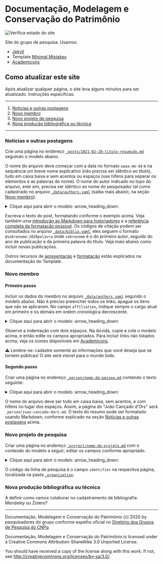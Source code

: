 # Documentação, Modelagem e Conservação do Patrimônio #

![Verifica estado do site](https://github.com/dmcpatrimonio/arqtrad/workflows/Website/badge.svg?branch=master)

Site do grupo de pesquisa. Usamos:

- [Jekyll](https://jekyllrb.com)
- Template [Minimal Mistakes](https://mmistakes.github.io/minimal-mistakes/)
- [Academicons](http://jpswalsh.github.io/academicons/)

## Como atualizar este site ##

Após atualizar qualquer página, o site leva alguns minutos para ser
atualizado. Instruções específicas:

* * * *

1. [Notícias e outras postagens](#notícias-e-outras-postagens)
2. [Novo membro](#novo-membro)
3. [Novo projeto de pesquisa](#novo-projeto-de-pesquisa)
4. [Nova produção bibliográfica ou técnica](#nova-produção-bibliográfica-ou-técnica)

* * * *

### Notícias e outras postagens ###

Crie uma página no endereço
[`_posts/2021-02-28-titulo-resumido.md`](_posts/) seguindo o modelo
abaixo.

O nome do arquivo deve começar com a data no formato `aaaa-mm-dd` e na
sequência um breve nome explicativo (não precisa ser idêntico ao
título), tudo em caixa baixa e sem acentos ou espaços (use hífens para
separar os elementos e as palavras do nome). O nome do autor indicado no
topo do arquivo, este sim, precisa ser idêntico ao nome do pesquisador
tal como cadastrado no arquivo [`_data/authors.yaml`](_data/authors.yaml)
(saiba mais abaixo, na seção [Novo membro](#novo-membro)).

<details>
<summary> Clique aqui para abrir o modelo :arrow_heading_down: </summary>

``` markdown
---
title: Título completo do post numa linha só
author: Nome do autor
date: 2021-02-28
---

# Isto é um cabeçalho de seção #

O texto da postagem pode ser formatado usando Markdown
(veja abaixo alguns exemplos e links para saber mais).

## Isto é um cabeçalho de subseção ##

Pode formatar o texto em *itálico* ou **negrito**.
Quebras de linha simples podem ser usadas para deixar o texto
mais legível, e não resultam em quebras de linha na página
formatada.

Deixe uma linha em branco para quebrar o parágrafo. Pode
incluir figuras seguindo o modelo abaixo, e referenciá-las
com (@fig:minha-figura). Deixe uma linha em branco acima e
abaixo da figura.

![Isto é uma figura com legenda](http://site.com/endereco/da/imagem.jpg){#fig:minha-figura}

É possível usar notas de rodapé[^minha-nota], que aparecem
como links no texto. Também é possível citar a nossa produção
bibliográfica usando o formato [@sobrenome:2020palavra].
Separe várias referências usando ponto-e-vírgula dentro dos
colchetes. Veja mais abaixo onde encontrar o código da citação.

[^minha-nota]: Isto é o texto da nota de rodapé.
```

</details>

Escreva o texto do post, formatando conforme o exemplo acima. Veja
também uma
[introdução ao Markdown para historiadores](https://programminghistorian.org/es/lecciones/introduccion-a-markdown)
e a
[referência completa da formatação possível](https://pandoc.org/MANUAL.html#pandocs-markdown).
Os códigos de citação podem ser consultados no arquivo
[`_data/biblio.yaml`](_data/biblio.yaml); eles seguem o formato
`@sobrenome:2020palavra` onde `sobrenome` é o do primeiro autor, seguido
do ano de publicação e da primeira palavra do título. Veja mais abaixo
como incluir novas publicações.

Outros recursos de
[apresentação](https://mmistakes.github.io/minimal-mistakes/docs/helpers/)
e
[formatação](https://mmistakes.github.io/minimal-mistakes/docs/utility-classes/)
estão explicados na documentação do Template.

### Novo membro ###

#### Primeiro passo ####

Incluir os dados do membro no arquivo
[`_data/authors.yaml`](data/authors.yaml) segundo o modelo abaixo. Não é
preciso preencher todos os links; apague os itens que não se aplicarem.
No campo `affiliation`, indique sempre o cargo atual em primeiro e os
demais em ordem cronológica decrescente.

<details>
<summary>Clique aqui para abrir o modelo :arrow_heading_down:</summary>

``` yaml
Pedro Paulo Palazzo de Almeida:
  name: "Pedro Paulo Palazzo de Almeida"
  familyName: "Almeida"
  givenName: "Pedro Paulo Palazzo"
  additionalName: "de" # Eliminar esta linha se não houver partícula.
  # A bio indica apenas a sua vinculação ao grupo. Altere apenas
  # a última palavra da linha para indicar a sua função em andamento:
  # Líder, Pesquisador(a), Pós-doutorado, Doutorado, Mestrado
  # ou Graduação. Não apague a aspa simples (') no fim da linha.
  bio: '<i class="fa fa-graduation-cap"></i> Líder'
  avatar: "https://avatars3.githubusercontent.com/u/8295666"
  # Atenção: cadastre e-mail e telefone apenas se desejar que
  # eles sejam divulgados publicamente! Caso contrário, apague
  # as respectivas linhas
  email: "palazzo@unb.br"
  telephone: "+55 61 31 07 74 49"
  links:
    # Apague os itens que não deseja publicar (apague as três
    # linhas de cada registro de uma vez!)
  - label: "ORCID"
    icon : "ai fa-fw ai-orcid"
    url  : "https://orcid.org/0000-0002-0187-774X"
  - label: "CV Lattes"
    icon : "ai fa-fw ai-lattes"
    url  : "http://lattes.cnpq.br/5767592881382885"
  - label: "DGP"
    icon : "fa fa-fw fa-share-alt"
    url  : "http://dgp.cnpq.br/dgp/espelhorh/5767592881382885"
  - label: "Ciência Vitæ"
    icon : "ai fa-fw ai-ciencia-vitae"
    url  : "https://www.cienciavitae.pt//pt/D91E-0C60-B56B"
  - label: "OSF"
    icon : "ai fa-fw ai-osf"
    url  : "https://osf.io/79vsd/"
  - label: "Scopus"
    icon : "ai fa-fw ai-scopus"
    url  : "https://www.scopus.com/authid/detail.uri?authorId=57205888400"
  - label: "Academia.edu"
    icon : "ai fa-fw ai-academia"
    url  : "https://unb.academia.edu/PedroPalazzo"
  - label: "Google Acadêmico"
    icon : "ai fa-fw ai-google-scholar"
    url  : "https://scholar.google.com/citations?user=1C-lad4AAAAJ"
  - label: "ResearcherID"
    icon : "ai fa-fw ai-researcherid"
    url  : "https://publons.com/researcher/3774715/pedro-paulo-palazzo/"
  - label: "ResearchGate"
    icon : "ai fa-fw ai-researchgate"
    url  : "https://www.researchgate.net/profile/Pedro-Palazzo"
  - label: "Zotero"
    icon : "ai fa-fw ai-zotero"
    url  : "https://www.zotero.org/palazzo/library"
  - label: "GitHub"
    icon : "fab fa-fw fa-github"
    url  : "https://github.com/p3palazzo"
  - label: "Instagram"
    icon : "fab fa-fw fa-instagram"
    url  : "https://instagram.com/p3palazzo"
  - label: "LinkedIn"
    icon : "fab fa-fw fa-linkedin"
    url  : "https://linkedin.com/in/p3palazzo"
  - label: "Pinterest"
    icon : "fab fa-fw fa-pinterest"
    url  : "https://pinterest.com/p3palazzo"
  - label: "Twitter"
    icon : "fab fa-fw fa-twitter"
    url  : "https://twitter.com/p3palazzo"
  - label: "YouTube"
    icon : "fab fa-fw fa-youtube"
    url  : "https://youtube.com/PedroPauloPalazzo"
  - label: "Site pessoal"
    icon : "fa fa-fw fa-external-link-alt"
    url  : "https://palazzo.arq.br"
  - label: "+55 61 31 07 74 49"
    icon : "fas fa-fw fa-phone-square-alt"
    url  : "tel:+5561-3107-7449"
```

</details>

Observe a indentação com dois espaços. Na dúvida, copie e cole o modelo
acima, e então edite os campos apropriados. Para incluir links não
listados acima, veja os ícones disponíveis em
[Academicons](http://jpswalsh.github.io/academicons/).

:warning: Lembre-se: cadastre somente as informações que você deseja que
se tornem públicas! O site será visível para o mundo todo.

#### Segundo passo ####

Criar uma página no endereço [`_person/nome-da-pessoa.md`](_person/)
contendo o texto seguinte:

<details>
<summary> Clique aqui para abrir o modelo :arrow_heading_down: </summary>

``` yaml
---
title: Pedro Paulo Palazzo de Almeida # Nome da pessoa idêntico ao do cadastro acima
author: Pedro Paulo Palazzo de Almeida # Repetir o nome idêntico
affiliation:
- Organization: dmcpatrimonio
  Role:
  - name: Líder
    startDate: 2018-01-09
- Organization: classico-trad-ecletico
  Role:
  - name: Coordenador
    startDate: 2018-06-18
- Organization: adaptive-construction
  Role:
  - name: Coordenador
    startDate: 2020-05-05
- Organization: doctrad
  Role:
  - name: Coordenador
    startDate: 2016-09-01
    endDate: 2020-05-04
worksFor:
- Organization: Universidade de Brasília
  department: Departamento de Teoria e História da Arquitetura e do Urbanismo
  Role:
  - name: Professor Adjunto
    startDate: 2015-11-30
---

Inserir aqui o resumo do CV Lattes ou outro breve texto de apresentação
da pessoa.

```

</details>

<!--_,-->

O nome do arquivo deve ser todo em caixa baixa, sem acentos, e com
hífens no lugar dos espaços. Assim, a página do "João Cançado d'Ors"
será `_person/joao-cancado-dors.md`. O texto do resumo pode ser
formatado usando Markdown, conforme explicado na seção [Notícias e
outras postagens](#notícias-e-outras-postagens) acima.

### Novo projeto de pesquisa ###

Criar uma página no endereço [`_project/nome-do-projeto.md`](_project/)
com o conteúdo do modelo a seguir; editar os campos conforme apropriado.

<details>
<summary> Clique aqui para abrir o modelo :arrow_heading_down: </summary>

``` yaml
---
title: Clássico Tradicional Eclético
identifier: classico-trad-ecletico # idêntico ao nome do arquivo, sem a extensão
parentOrganization: construcao # Identificador da linha de pesquisa à qual este projeto se vincula
tags:
- Uma palavra-chave por linha
- Cada linha começa com um hífen e espaço
- Usar as palavras-chave para indicar recorte, por exemplo
- Recorte geográfico
- Recorte cronológico
- Recorte temático
- Recorte metodológico
- Não usar pontuação nas palavras-chave
startDate: 2018-06-18 # Data de início do projeto no formato aaaa-mm-dd
endDate: # Preencher somente se o projeto já foi concluído.
header: # Seção opcional, caso haja uma imagem representativa do projeto.
  image: "https://repository-images.githubusercontent.com/224453298/09a3bd80-60be-11ea-83cb-4b22bffcf270"
  image_description: "Foto antiga da avenida Rio Branco mostrando edifícios ecléticos"
  caption: "Foto: Augusto Malta, acervo IMS/Brasiliana Fotográfica"
  og_image: # Imagem menor, para compartilhamento em redes sociais
nocite: >- # Produção bibliográfica decorrente, separada por vírgulas
  @palazzo:2018accouplement,
  @solorzano:2019relacoes
---
```

</details>

O código da linha de pesquisa é o campo `identifier` na respectiva
página, localizada na pasta [`_organization`](_organization/).

### Nova produção bibliográfica ou técnica ###

A definir como vamos colaborar no cadastramento de bibliografia:
Mendeley ou Zotero?

* * * *

Documentação, Modelagem e Conservação do Patrimônio (c) 2020 by
pesquisadores do grupo conforme espelho oficial no
[Diretório dos Grupos de Pesquisa do CNPq](http://dgp.cnpq.br/dgp/espelhogrupo/0050065016863402)
 
Documentação, Modelagem e Conservação do Patrimônio is licensed under a
Creative Commons Attribution-ShareAlike 3.0 Unported License.
 
You should have received a copy of the license along with this
work.  If not, see <http://creativecommons.org/licenses/by-sa/3.0/>.

